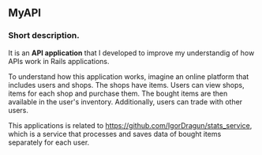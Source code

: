 ## MyAPI

### Short description.

It is an **API application** that I developed to improve my understandig of how APIs work in Rails applications.

To understand how this application works, imagine an online platform that includes users and shops. The shops have items. Users can view shops, items for each shop and purchase them. The bought items are then available in the user's inventory. Additionally, users can trade with other users.

This applications is related to https://github.com/IgorDragun/stats_service, which is a service that processes and saves data of bought items separately for each user.
